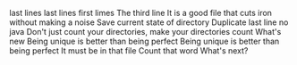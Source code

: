 last lines
last lines
first limes
The third line
It is a good file that cuts iron without making a noise
Save current state of directory
Duplicate last line
no java
Don't just count your directories, make your directories count
What's new
Being unique is better than being perfect
Being unique is better than being perfect
It must be in that file
Count that word
What's next?
